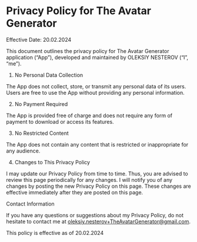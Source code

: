 #  Privacy Policy for The Avatar Generator

Effective Date: 20.02.2024

This document outlines the privacy policy for The Avatar Generator application (“App”), developed and maintained by OLEKSIY NESTEROV (“I”, “me”).

1. No Personal Data Collection

The App does not collect, store, or transmit any personal data of its users. Users are free to use the App without providing any personal information.

2. No Payment Required

The App is provided free of charge and does not require any form of payment to download or access its features.

3. No Restricted Content

The App does not contain any content that is restricted or inappropriate for any audience.

4. Changes to This Privacy Policy

I may update our Privacy Policy from time to time. Thus, you are advised to review this page periodically for any changes. I will notify you of any changes by posting the new Privacy Policy on this page. These changes are effective immediately after they are posted on this page.

Contact Information

If you have any questions or suggestions about my Privacy Policy, do not hesitate to contact me at oleksiy.nesterov+TheAvatarGenerator@gmail.com.

This policy is effective as of 20.02.2024
